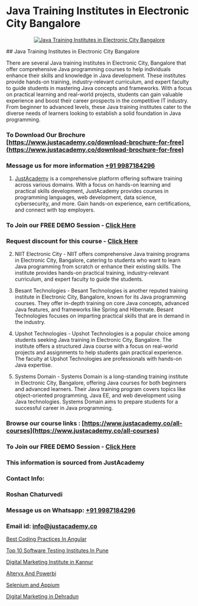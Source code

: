 # Java Training Institutes in Electronic City Bangalore

<p align="center">
  <a href="https://justacademy.co/course-detail/core-java-training">
    <img src="https://justacademy.co/storage2/course_image/1677245426_course_image.webp" alt="Java Training Institutes in Electronic City Bangalore">
  </a>
</p>
## Java Training Institutes in Electronic City Bangalore

There are several Java training institutes in Electronic City, Bangalore that offer comprehensive Java programming courses to help individuals enhance their skills and knowledge in Java development. These institutes provide hands-on training, industry-relevant curriculum, and expert faculty to guide students in mastering Java concepts and frameworks. With a focus on practical learning and real-world projects, students can gain valuable experience and boost their career prospects in the competitive IT industry. From beginner to advanced levels, these Java training institutes cater to the diverse needs of learners looking to establish a solid foundation in Java programming.
### To Download Our Brochure [https://www.justacademy.co/download-brochure-for-free](https://www.justacademy.co/download-brochure-for-free)
### Message us for more information [+91 9987184296](https://api.whatsapp.com/send?phone=919987184296)

1) [JustAcademy](https://justacademy.co) is a comprehensive platform offering software training across various domains. With a focus on hands-on learning and practical skills development, JustAcademy provides courses in programming languages, web development, data science, cybersecurity, and more. Gain hands-on experience, earn certifications, and connect with top employers.

### To Join our FREE DEMO Session - [Click Here](https://www.justacademy.co/register-for-course-demo/)
### Request discount for this course - [Click Here](https://justacademy.co/contact-us/)

2) NIIT Electronic City - NIIT offers comprehensive Java training programs in Electronic City, Bangalore, catering to students who want to learn Java programming from scratch or enhance their existing skills. The institute provides hands-on practical training, industry-relevant curriculum, and expert faculty to guide the students.

3) Besant Technologies - Besant Technologies is another reputed training institute in Electronic City, Bangalore, known for its Java programming courses. They offer in-depth training on core Java concepts, advanced Java features, and frameworks like Spring and Hibernate. Besant Technologies focuses on imparting practical skills that are in demand in the industry.

4) Upshot Technologies - Upshot Technologies is a popular choice among students seeking Java training in Electronic City, Bangalore. The institute offers a structured Java course with a focus on real-world projects and assignments to help students gain practical experience. The faculty at Upshot Technologies are professionals with hands-on Java expertise.

5) Systems Domain - Systems Domain is a long-standing training institute in Electronic City, Bangalore, offering Java courses for both beginners and advanced learners. Their Java training program covers topics like object-oriented programming, Java EE, and web development using Java technologies. Systems Domain aims to prepare students for a successful career in Java programming.

### Browse our course links : [https://www.justacademy.co/all-courses](https://www.justacademy.co/all-courses) 
### To Join our FREE DEMO Session - [Click Here](https://www.justacademy.co/register-for-course-demo)


### This information is sourced from JustAcademy
### Contact Info:
### Roshan Chaturvedi
### Message us on Whatsapp: [+91 9987184296](https://api.whatsapp.com/send?phone=919987184296)
### Email id: [info@justacademy.co](mailto:info@justacademy.co)
                
[Best Coding Practices In Angular](https://www.linkedin.com/pulse/best-coding-practices-angular-justacademy-chennai-darbe?trackingId=fUgI4PtBWTEl1bohBE6JEw%3D%3D&lipi=urn%3Ali%3Apage%3Ad_flagship3_company_admin%3BY%2BEec76oRFK6%2FI%2F%2BB9X%2Fdw%3D%3D)

[Top 10 Software Testing Institutes In Pune](https://www.linkedin.com/pulse/top-10-software-testing-institutes-pune-justacademy-sunnyvale-eqv9c/)

[Digital Marketing Institute in Kannur](https://medium.com/@ranemanish460/digital-marketing-institute-in-kannur-7b616eec2080)

[Alteryx And Powerbi](https://medium.com/@akanshapatil/alteryx-and-powerbi-4b075f3248d6)

[Selenium and Appium](https://justacademyin.github.io/justacademy/selenium-and-appium)

[Digital Marketing in Dehradun](https://justacademyin.github.io/justacademy/digital-marketing-in-dehradun)

